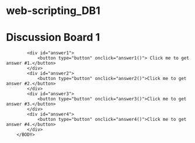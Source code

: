 # web-scripting_DB1
<!DOCTYPE HTML>
<HTML>
	<HEAD>
	<title>Will Callaghan</title>
	<link rel="stylesheet" href="db1.css">
	<script src="db1.js"></script>
	</HEAD>
		<BODY>
			<h1>Discussion Board 1</h1>
			
			<div id="answer1">
				<button type="button" onclick="answer1()"> Click me to get answer #1.</button>
			</div>
			<div id="answer2">
				<button type="button" onclick="answer2()">Click me to get answer #2.</button>
			</div>
			<div id="answer3">
				<button type="button" onclick="answer3()">Click me to get answer #3.</button>
			</div>
			<div id="answer4">
				<button type="button" onclick="answer4()">Click me to get answer #4.</button>
			</div>		
		</BODY>	
</HTML>
